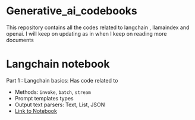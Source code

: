 # Generative_ai_codebooks
This repository contains all the codes related to langchain , llamaindex and openai. I will keep on updating as in when I keep on reading more documents

# Langchain notebook

Part 1 : Langchain basics: Has code related to 
  - Methods: `invoke`, `batch`, `stream`
- Prompt templates types
- Output text parsers: Text, List, JSON
- [Link to Notebook](https://github.com/spcCodes/generative_ai_codebooks/blob/main/langchain/langchain_basics.ipynb)